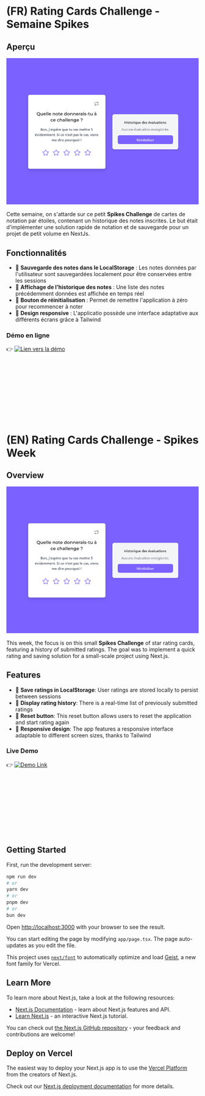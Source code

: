 

# (FR) Rating Cards Challenge - Semaine Spikes 

## Aperçu  
![screenshot](screenshot.png)

Cette semaine, on s'attarde sur ce petit **Spikes Challenge** de cartes de notation par étoiles,
contenant un historique des notes inscrites. Le but était d'implémenter une solution rapide de notation et de sauvegarde pour un projet de petit volume en NextJs.

## Fonctionnalités  

- 💾 **Sauvegarde des notes dans le LocalStorage** : Les notes données par l'utilisateur sont sauvegardées localement pour être conservées entre les sessions 
- 📜 **Affichage de l'historique des notes** : Une liste des notes précédemment données est affichée en temps réel  
- 🔄 **Bouton de réinitialisation** : Permet de remettre l'application à zéro pour recommencer à noter
- 🎨 **Design responsive** : L'applicatio possède une interface adaptative aux différents écrans grâce à Tailwind

### Démo en ligne  
👉 [![Lien vers la démo]()](https://rating-cards-challenge.vercel.app/)  


<br><br><br><br><br><br><br><br><br>

# (EN) Rating Cards Challenge - Spikes Week  

## Overview  
![screenshot](screenshot.png)  

This week, the focus is on this small **Spikes Challenge** of star rating cards,  
featuring a history of submitted ratings. The goal was to implement a quick rating and saving solution for a small-scale project using Next.js.  

## Features  

- 💾 **Save ratings in LocalStorage**: User ratings are stored locally to persist between sessions  
- 📜 **Display rating history**: There is a real-time list of previously submitted ratings  
- 🔄 **Reset button**: This reset button allows users to reset the application and start rating again
- 🎨 **Responsive design**: The app features a responsive interface adaptable to different screen sizes, thanks to Tailwind 

### Live Demo  
👉 [![Demo Link]()](https://rating-cards-challenge.vercel.app/)  


<br><br><br><br><br><br><br><br><br>












## Getting Started

First, run the development server:

```bash
npm run dev
# or
yarn dev
# or
pnpm dev
# or
bun dev
```

Open [http://localhost:3000](http://localhost:3000) with your browser to see the result.

You can start editing the page by modifying `app/page.tsx`. The page auto-updates as you edit the file.

This project uses [`next/font`](https://nextjs.org/docs/app/building-your-application/optimizing/fonts) to automatically optimize and load [Geist](https://vercel.com/font), a new font family for Vercel.

## Learn More

To learn more about Next.js, take a look at the following resources:

- [Next.js Documentation](https://nextjs.org/docs) - learn about Next.js features and API.
- [Learn Next.js](https://nextjs.org/learn) - an interactive Next.js tutorial.

You can check out [the Next.js GitHub repository](https://github.com/vercel/next.js) - your feedback and contributions are welcome!

## Deploy on Vercel

The easiest way to deploy your Next.js app is to use the [Vercel Platform](https://vercel.com/new?utm_medium=default-template&filter=next.js&utm_source=create-next-app&utm_campaign=create-next-app-readme) from the creators of Next.js.

Check out our [Next.js deployment documentation](https://nextjs.org/docs/app/building-your-application/deploying) for more details.
